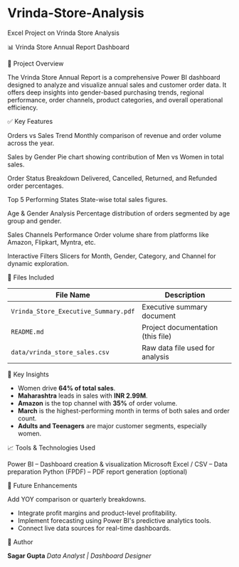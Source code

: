 # Vrinda-Store-Analysis
Excel Project on Vrinda Store Analysis

📊 Vrinda Store Annual Report Dashboard

📝 Project Overview

The Vrinda Store Annual Report is a comprehensive Power BI dashboard designed to analyze and visualize annual sales and customer order data. It offers deep insights into gender-based purchasing trends, regional performance, order channels, product categories, and overall operational efficiency.

✅ Key Features

Orders vs Sales Trend
  Monthly comparison of revenue and order volume across the year.

Sales by Gender
  Pie chart showing contribution of Men vs Women in total sales.

Order Status Breakdown
Delivered, Cancelled, Returned, and Refunded order percentages.

Top 5 Performing States
  State-wise total sales figures.

Age & Gender Analysis
  Percentage distribution of orders segmented by age group and gender.

Sales Channels Performance
  Order volume share from platforms like Amazon, Flipkart, Myntra, etc.

Interactive Filters
  Slicers for Month, Gender, Category, and Channel for dynamic exploration.

📁 Files Included

| File Name                                  | Description                       |
| ------------------------------------------ | --------------------------------- |
| `Vrinda_Store_Executive_Summary.pdf`       | Executive summary document        |
| `README.md`                                | Project documentation (this file) |
| `data/vrinda_store_sales.csv`              | Raw data file used for analysis   |


📌 Key Insights

* Women drive **64% of total sales**.
* **Maharashtra** leads in sales with **INR 2.99M**.
* **Amazon** is the top channel with **35%** of order volume.
* **March** is the highest-performing month in terms of both sales and order count.
* **Adults and Teenagers** are major customer segments, especially women.


📈 Tools & Technologies Used

Power BI – Dashboard creation & visualization
Microsoft Excel / CSV – Data preparation
Python (FPDF) – PDF report generation (optional)

🧠 Future Enhancements

 Add YOY comparison or quarterly breakdowns.
* Integrate profit margins and product-level profitability.
* Implement forecasting using Power BI's predictive analytics tools.
* Connect live data sources for real-time dashboards.

👤 Author

**Sagar Gupta**
*Data Analyst | Dashboard Designer*
